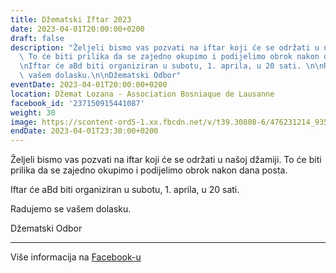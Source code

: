 ```yaml
---
title: Džematski Iftar 2023
date: 2023-04-01T20:00:00+0200
draft: false
description: "Željeli bismo vas pozvati na iftar koji će se održati u našoj džamiji.\
  \ To će biti prilika da se zajedno okupimo i podijelimo obrok nakon dana posta.\n\
  \nIftar će aBd biti organiziran u subotu, 1. aprila, u 20 sati. \n\nRadujemo se\
  \ vašem dolasku.\n\nDžematski Odbor"
eventDate: 2023-04-01T20:00:00+0200
location: Džemat Lozana - Association Bosniaque de Lausanne
facebook_id: '237150915441087'
weight: 30
image: https://scontent-ord5-1.xx.fbcdn.net/v/t39.30808-6/476231214_935500385377228_3500090740640109385_n.jpg?_nc_cat=101&ccb=1-7&_nc_sid=9e60e4&_nc_ohc=JnIsL7chI_UQ7kNvwGjqW9w&_nc_oc=Adm2aRg8ihuYfgCoiCw1D7eYeaOnyjd7uauYtohKf2vm8aU7uvO78IElXGljJcGhFb8&_nc_zt=23&_nc_ht=scontent-ord5-1.xx&edm=ABTKTjYEAAAA&_nc_gid=2rGFdPuWdBRF-8DtpTnZOw&oh=00_AfXHUQSFS1LQc_lfrjlqtP1rGNow4irIwvfquAzekt8CbA&oe=689B455A
endDate: 2023-04-01T23:30:00+0200
---
```


Željeli bismo vas pozvati na iftar koji će se održati u našoj džamiji. To će biti prilika da se zajedno okupimo i podijelimo obrok nakon dana posta.

Iftar će aBd biti organiziran u subotu, 1. aprila, u 20 sati. 

Radujemo se vašem dolasku.

Džematski Odbor

---

Više informacija na [Facebook-u](https://facebook.com/events/237150915441087)